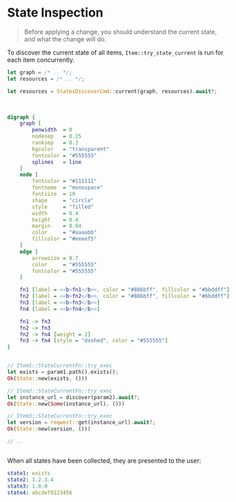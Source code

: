 # State Inspection

> Before applying a change, you should understand the current state, and what the change will do.

To discover the current state of all items, `Item::try_state_current` is run for each item concurrently.

```rust ,ignore
let graph = /* .. */;
let resources = /* .. */;

let resources = StatesDiscoverCmd::current(graph, resources).await?;
```

<div style="display: inline-block; padding: 0px 20px 0px 0px;">
<br />

```dot process
digraph {
    graph [
        penwidth  = 0
        nodesep   = 0.25
        ranksep   = 0.3
        bgcolor   = "transparent"
        fontcolor = "#555555"
        splines   = line
    ]
    node [
        fontcolor = "#111111"
        fontname  = "monospace"
        fontsize  = 10
        shape     = "circle"
        style     = "filled"
        width     = 0.4
        height    = 0.4
        margin    = 0.04
        color     = "#aaaabb"
        fillcolor = "#eeeef5"
    ]
    edge [
        arrowsize = 0.7
        color     = "#555555"
        fontcolor = "#555555"
    ]

    fn1 [label = <<b>fn1</b>>, color = "#88bbff", fillcolor = "#bbddff"]
    fn2 [label = <<b>fn2</b>>, color = "#88bbff", fillcolor = "#bbddff"]
    fn3 [label = <<b>fn3</b>>]
    fn4 [label = <<b>fn4</b>>]

    fn1 -> fn3
    fn2 -> fn3
    fn2 -> fn4 [weight = 2]
    fn3 -> fn4 [style = "dashed", color = "#555555"]
}
```

</div>
<div style="display: inline-block; vertical-align: top;">

```rust ,ignore
// Item1::StateCurrentFn::try_exec
let exists = param1.path().exists();
Ok(State::new(exists, ()))

// Item2::StateCurrentFn::try_exec
let instance_url = discover(param2).await?;
Ok(State::new(Some(instance_url), ()))

// Item3::StateCurrentFn::try_exec
let version = reqwest::get(instance_url).await?;
Ok(State::new(version, ()))

// ..
```

</div>

When all states have been collected, they are presented to the user:

```yaml
state1: exists
state2: 1.2.3.4
state3: 1.0.0
state4: abcdef0123456
```
